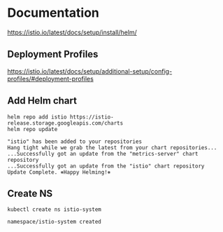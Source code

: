# Documentation

https://istio.io/latest/docs/setup/install/helm/

## Deployment Profiles

https://istio.io/latest/docs/setup/additional-setup/config-profiles/#deployment-profiles

## Add Helm chart
```shell
helm repo add istio https://istio-release.storage.googleapis.com/charts
helm repo update
```

```text
"istio" has been added to your repositories
Hang tight while we grab the latest from your chart repositories...
...Successfully got an update from the "metrics-server" chart repository
...Successfully got an update from the "istio" chart repository
Update Complete. ⎈Happy Helming!⎈
```

## Create NS

```shell
kubectl create ns istio-system
```

```text
namespace/istio-system created
```